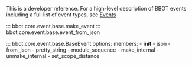 This is a developer reference. For a high-level description of BBOT events including a full list of event types, see [Events](../../scanning/events)

::: bbot.core.event.base.make_event
::: bbot.core.event.base.event_from_json

::: bbot.core.event.base.BaseEvent
    options:
      members:
        - __init__
        - json
        - from_json
        - pretty_string
        - module_sequence
        - make_internal
        - unmake_internal
        - set_scope_distance

